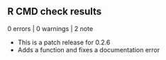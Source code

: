 ## R CMD check results

0 errors | 0 warnings | 2 note

* This is a patch release for 0.2.6
* Adds a function and fixes a documentation error
